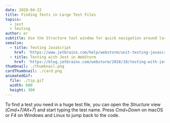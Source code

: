 ```yaml
---
date: 2020-04-22
title: Finding Tests in Large Test Files
topics:
  - jest
  - testing
author: er
subtitle: Use the Structure tool window for quick navigation around large test files.
seealso:
  - title: Testing JavaScript
    href: 'https://www.jetbrains.com/help/webstorm/unit-testing-javascript.html'
  - title: Testing with Jest in WebStorm
    href: 'https://blog.jetbrains.com/webstorm/2018/10/testing-with-jest-in-webstorm/'
thumbnail: ./thumbnail.png
cardThumbnail: ./card.png
animatedGif:
  file: ./tip.gif
  width: 600
  height: 300
---
```

To find a test you need in a huge test file, you can open the *Structure* view (*Cmd+7/Alt+7*) and start typing the test name. Press *Cmd+Down* on macOS or *F4* on Windows and Linux to jump back to the code.
